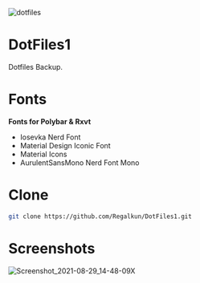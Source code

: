 ![dotfiles](https://user-images.githubusercontent.com/88080186/131210338-7c085d37-f25d-45b6-8414-eddec58cc255.png)
# DotFiles1

Dotfiles Backup.

# Fonts
<b>Fonts for Polybar & Rxvt</b>
 * Iosevka Nerd Font
 * Material Design Iconic Font
 * Material Icons
 * AurulentSansMono Nerd Font Mono

# Clone
``` sh
git clone https://github.com/Regalkun/DotFiles1.git

```

# Screenshots
![Screenshot_2021-08-29_14-48-09X](https://user-images.githubusercontent.com/88080186/131241412-6824d000-4a7c-472f-93bc-bb979ec2f77e.png)
 
